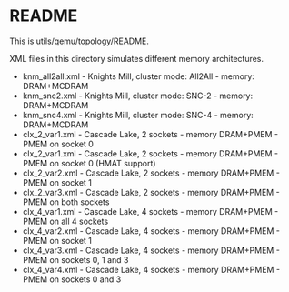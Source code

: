 # README

This is utils/qemu/topology/README.

XML files in this directory simulates different memory architectures.

- knm_all2all.xml - Knights Mill, cluster mode: All2All - memory: DRAM+MCDRAM
- knm_snc2.xml - Knights Mill, cluster mode: SNC-2 - memory: DRAM+MCDRAM
- knm_snc4.xml - Knights Mill, cluster mode: SNC-4 - memory: DRAM+MCDRAM
- clx_2_var1.xml - Cascade Lake, 2 sockets - memory DRAM+PMEM - PMEM on socket 0
- clx_2_var1.xml - Cascade Lake, 2 sockets - memory DRAM+PMEM - PMEM on socket 0 (HMAT support)
- clx_2_var2.xml - Cascade Lake, 2 sockets - memory DRAM+PMEM - PMEM on socket 1
- clx_2_var3.xml - Cascade Lake, 2 sockets - memory DRAM+PMEM - PMEM on both sockets
- clx_4_var1.xml - Cascade Lake, 4 sockets - memory DRAM+PMEM - PMEM on all 4 sockets
- clx_4_var2.xml - Cascade Lake, 4 sockets - memory DRAM+PMEM - PMEM on socket 1
- clx_4_var3.xml - Cascade Lake, 4 sockets - memory DRAM+PMEM - PMEM on sockets 0, 1 and 3
- clx_4_var4.xml - Cascade Lake, 4 sockets - memory DRAM+PMEM - PMEM on sockets 0 and 3

